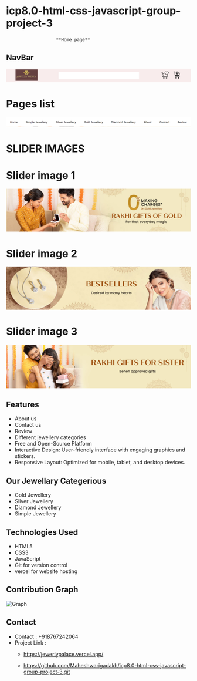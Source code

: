 # **icp8.0-html-css-javascript-group-project-3**

                       **Home page**
## NavBar
![Navbar](./Images/Readme%20images/Navimg.png)

# Pages list

![pages list](./Images/Readme%20images/navbar%20list.png)

# **SLIDER IMAGES**

  # Slider image 1
  ![pages list](./Images/Readme%20images/slider%20img1.png)

  # Slider image 2
  ![pages list](./Images/Readme%20images/slider%20img%202.png)

   # Slider image 3
  ![pages list](./Images/Readme%20images/slider%20img%203.png)






## Features

- About us
- Contact us
- Review
- Different jewellery categories
- Free and Open-Source Platform
- Interactive Design: User-friendly interface with engaging graphics and stickers.
- Responsive Layout: Optimized for mobile, tablet, and desktop devices.

## Our Jewellary Categerious

- Gold Jewellery
- Silver Jewellery 
- Diamond Jewellery 
- Simple Jewellery






## Technologies Used
- HTML5
- CSS3
- JavaScript
- Git for version control
- vercel for website hosting




## Contribution Graph 
![Graph](img/graph.png)
   







  ## Contact 
- Contact : +918767242064
- Project Link :
  - https://jewerlypalace.vercel.app/
  
  - https://github.com/Maheshwarigadakh/icp8.0-html-css-javascript-group-project-3.git
